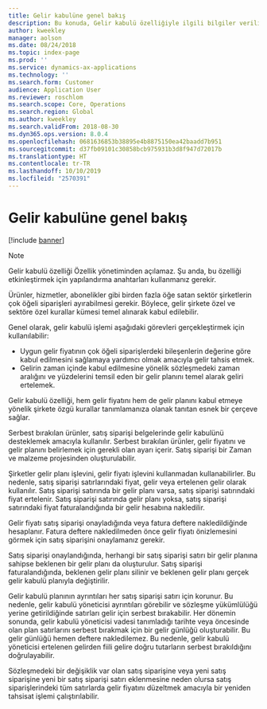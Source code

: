 ```yaml
---
title: Gelir kabulüne genel bakış
description: Bu konuda, Gelir kabulü özelliğiyle ilgili bilgiler verilir. Bu özellik, birden fazla öğe içeren siparişler için hem gelir fiyatını hem de gelir planını kabul etmeye yönelik şirkete özgü kurallar tanımlamanıza olanak tanıtan esnek bir çerçeve sağlar.
author: kweekley
manager: aolson
ms.date: 08/24/2018
ms.topic: index-page
ms.prod: ''
ms.service: dynamics-ax-applications
ms.technology: ''
ms.search.form: Customer
audience: Application User
ms.reviewer: roschlom
ms.search.scope: Core, Operations
ms.search.region: Global
ms.author: kweekley
ms.search.validFrom: 2018-08-30
ms.dyn365.ops.version: 8.0.4
ms.openlocfilehash: 0681636853b38895e4b8875150ea42baadd7b951
ms.sourcegitcommit: d37fb09101c30858bcb975931b3d8f947d72017b
ms.translationtype: HT
ms.contentlocale: tr-TR
ms.lasthandoff: 10/10/2019
ms.locfileid: "2570391"
---
```

# <a name="revenue-recognition-overview"></a>Gelir kabulüne genel bakış

[!include [banner](../includes/banner.md)]

> [!NOTE]
> Gelir kabulü özelliği Özellik yönetiminden açılamaz. Şu anda, bu özelliği etkinleştirmek için yapılandırma anahtarları kullanmanız gerekir.

Ürünler, hizmetler, abonelikler gibi birden fazla öğe satan sektör şirketlerin çok öğeli siparişleri ayırabilmesi gerekir. Böylece, gelir şirkete özel ve sektöre özel kurallar kümesi temel alınarak kabul edilebilir.

Genel olarak, gelir kabulü işlemi aşağıdaki görevleri gerçekleştirmek için kullanılabilir:

* Uygun gelir fiyatının çok öğeli siparişlerdeki bileşenlerin değerine göre kabul edilmesini sağlamaya yardımcı olmak amacıyla gelir tahsis etmek.
* Gelirin zaman içinde kabul edilmesine yönelik sözleşmedeki zaman aralığını ve yüzdelerini temsil eden bir gelir planını temel alarak geliri ertelemek.

Gelir kabulü özelliği, hem gelir fiyatını hem de gelir planını kabul etmeye yönelik şirkete özgü kurallar tanımlamanıza olanak tanıtan esnek bir çerçeve sağlar.

Serbest bırakılan ürünler, satış siparişi belgelerinde gelir kabulünü desteklemek amacıyla kullanılır. Serbest bırakılan ürünler, gelir fiyatını ve gelir planını belirlemek için gerekli olan ayarı içerir. Satış siparişi bir Zaman ve malzeme projesinden oluşturulabilir.

Şirketler gelir planı işlevini, gelir fiyatı işlevini kullanmadan kullanabilirler. Bu nedenle, satış siparişi satırlarındaki fiyat, gelir veya ertelenen gelir olarak kullanılır. Satış siparişi satırında bir gelir planı varsa, satış siparişi satırındaki fiyat ertelenir. Satış siparişi satırında gelir planı yoksa, satış siparişi satırındaki fiyat faturalandığında bir gelir hesabına nakledilir.

Gelir fiyatı satış siparişi onayladığında veya fatura deftere nakledildiğinde hesaplanır. Fatura deftere nakledilmeden önce gelir fiyatı önizlemesini görmek için satış siparişini onaylamanız gerekir.

Satış siparişi onaylandığında, herhangi bir satış siparişi satırı bir gelir planına sahipse beklenen bir gelir planı da oluşturulur. Satış siparişi faturalandığında, beklenen gelir planı silinir ve beklenen gelir planı gerçek gelir kabulü planıyla değiştirilir.

Gelir kabulü planının ayrıntıları her satış siparişi satırı için korunur. Bu nedenle, gelir kabulü yöneticisi ayrıntıları görebilir ve sözleşme yükümlülüğü yerine getirildiğinde satırları gelir için serbest bırakabilir. Her dönemin sonunda, gelir kabulü yöneticisi vadesi tanımladığı tarihte veya öncesinde olan plan satırlarını serbest bırakmak için bir gelir günlüğü oluşturabilir. Bu gelir günlüğü hemen deftere nakledilemez. Bu nedenle, gelir kabulü yöneticisi ertelenen gelirden fiili gelire doğru tutarların serbest bırakıldığını doğrulayabilir.

Sözleşmedeki bir değişiklik var olan satış siparişine veya yeni satış siparişine yeni bir satış siparişi satırı eklenmesine neden olursa satış siparişlerindeki tüm satırlarda gelir fiyatını düzeltmek amacıyla bir yeniden tahsisat işlemi çalıştırılabilir.
